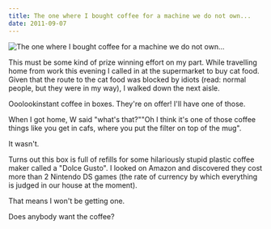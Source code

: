```yaml
---
title: The one where I bought coffee for a machine we do not own...
date: 2011-09-07
---
```


![The one where I bought coffee for a machine we do not own...](https://source.unsplash.com/l7dbl-sUg3k/1600x900)

This must be some kind of prize winning effort on my part. While travelling home from work this evening I called in at the supermarket to buy cat food. Given that the route to the cat food was blocked by idiots (read: normal people, but they were in my way), I walked down the next aisle.

Ooolookinstant coffee in boxes. They're on offer! I'll have one of those.

When I got home, W said "what's that?""Oh I think it's one of those coffee things like you get in cafs, where you put the filter on top of the mug".

It wasn't.

Turns out this box is full of refills for some hilariously stupid plastic coffee maker called a "Dolce Gusto". I looked on Amazon and discovered they cost more than 2 Nintendo DS games (the rate of currency by which everything is judged in our house at the moment).

That means I won't be getting one.

Does anybody want the coffee?